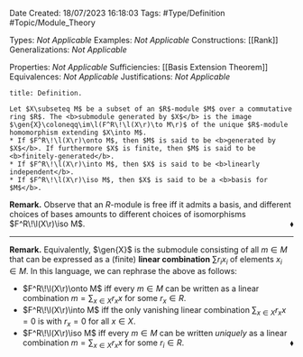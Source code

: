 <div class="top Space"></div>

Date Created: 18/07/2023 16:18:03
Tags: #Type/Definition #Topic/Module_Theory

Types: <i>Not Applicable</i>
Examples: <i>Not Applicable</i>
Constructions: [[Rank]]
Generalizations: <i>Not Applicable</i>

Properties: <i>Not Applicable</i>
Sufficiencies: [[Basis Extension Theorem]]
Equivalences: <i>Not Applicable</i>
Justifications: <i>Not Applicable</i>

``` ad-Definition
title: Definition.

Let $X\subseteq M$ be a subset of an $R$-module $M$ over a commutative ring $R$. The <b>submodule generated by $X$</b> is the image $\gen{X}\coloneqq\im\l(F^R\!\l(X\r)\to M\r)$ of the unique $R$-module homomorphism extending $X\into M$.
* If $F^R\!\l(X\r)\onto M$, then $M$ is said to be <b>generated by $X$</b>. If furthermore $X$ is finite, then $M$ is said to be <b>finitely-generated</b>.
* If $F^R\!\l(X\r)\into M$, then $X$ is said to be <b>linearly independent</b>.
* If $F^R\!\l(X\r)\iso M$, then $X$ is said to be a <b>basis for $M$</b>.

```

<b>Remark.</b> Observe that an $R$-module is free iff it admits a basis, and different choices of bases amounts to different choices of isomorphisms $F^R\!\l(X\r)\iso M$.<span style="float:right;">$\blacklozenge$</span>

---

<b>Remark.</b> Equivalently, $\gen{X}$ is the submodule consisting of all $m\in M$ that can be expressed as a (finite) <b>linear combination</b> $\sum r_ix_i$ of elements $x_i\in M$. In this language, we can rephrase the above as follows:
* $F^R\!\l(X\r)\onto M$ iff every $m\in M$ can be written as a linear combination $m=\sum_{x\in X}r_xx$ for some $r_x\in R$.
* $F^R\!\l(X\r)\into M$ iff the only vanishing linear combination $\sum_{x\in X}r_xx=0$ is with $r_x=0$ for all $x\in X$.
* $F^R\!\l(X\r)\iso M$ iff every $m\in M$ can be written <i>uniquely</i> as a linear combination $m=\sum_{x\in X} r_xx$ for some $r_i\in R$.<span style="float:right;">$\blacklozenge$</span>
